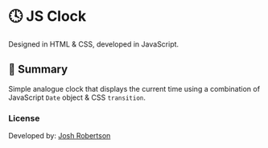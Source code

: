 # :clock4: JS Clock

Designed in HTML & CSS, developed in JavaScript.

## :pushpin: Summary

Simple analogue clock that displays the current time using a combination of JavaScript `Date` object & CSS `transition`.

### License

Developed by: [Josh Robertson](https://github.com/JoshuaRobertson/)
